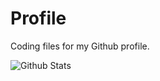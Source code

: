 # Profile
Coding files for my Github profile.

![Github Stats](https://github-readme-stats.vercel.app/api?username=Soumilgit&theme=radical)
